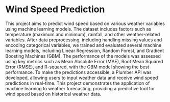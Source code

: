 # Wind Speed Prediction
This project aims to predict wind speed based on various weather variables using machine learning models. The dataset includes factors such as temperature (maximum and minimum), rainfall, and other weather-related variables. After data preprocessing, including handling missing values and encoding categorical variables, we trained and evaluated several machine learning models, including Linear Regression, Random Forest, and Gradient Boosting Machines (GBM). The performance of the models was assessed using key metrics such as Mean Absolute Error (MAE), Root Mean Squared Error (RMSE), and R-squared, with the GBM model showing the best performance. To make the predictions accessible, a Plumber API was developed, allowing users to input weather data and receive wind speed predictions in real-time. This project demonstrates the application of machine learning to weather forecasting, providing a predictive tool for wind speed based on historical weather data.

